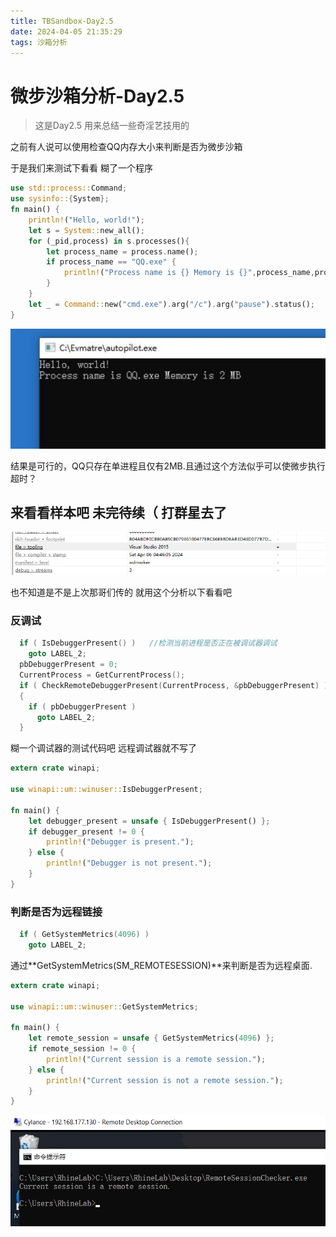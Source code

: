 ```yaml
---
title: TBSandbox-Day2.5
date: 2024-04-05 21:35:29
tags: 沙箱分析
---
```


# 微步沙箱分析-Day2.5

> 这是Day2.5 用来总结一些奇淫艺技用的

之前有人说可以使用检查QQ内存大小来判断是否为微步沙箱

于是我们来测试下看看 糊了一个程序

```rust
use std::process::Command;
use sysinfo::{System};
fn main() {
    println!("Hello, world!");
    let s = System::new_all();
    for (_pid,process) in s.processes(){
        let process_name = process.name();
        if process_name == "QQ.exe" {
            println!("Process name is {} Memory is {}",process_name,process.memory())
        }
    }
    let _ = Command::new("cmd.exe").arg("/c").arg("pause").status();
}

```

![](../img/TBSandbox-Day2-5/image-20240405222531691.png)

结果是可行的，QQ只存在单进程且仅有2MB.且通过这个方法似乎可以使微步执行超时？

## 来看看样本吧  未完待续（ 打群星去了

![](../img/TBSandbox-Day2-5/image-20240406161627494.png)

也不知道是不是上次那哥们传的 就用这个分析以下看看吧

### 反调试

```c
  if ( IsDebuggerPresent() )   //检测当前进程是否正在被调试器调试
    goto LABEL_2;
  pbDebuggerPresent = 0;
  CurrentProcess = GetCurrentProcess();
  if ( CheckRemoteDebuggerPresent(CurrentProcess, &pbDebuggerPresent) )   //检测是否正在被远程调试器调试
  {
    if ( pbDebuggerPresent )
      goto LABEL_2;
  }
```

糊一个调试器的测试代码吧 远程调试器就不写了

```rust
extern crate winapi;

use winapi::um::winuser::IsDebuggerPresent;

fn main() {
    let debugger_present = unsafe { IsDebuggerPresent() };
    if debugger_present != 0 {
        println!("Debugger is present.");
    } else {
        println!("Debugger is not present.");
    }
}
```

### 判断是否为远程链接

```c
  if ( GetSystemMetrics(4096) )
    goto LABEL_2;
```

通过**GetSystemMetrics(SM_REMOTESESSION)**来判断是否为远程桌面.

```rust
extern crate winapi;

use winapi::um::winuser::GetSystemMetrics;

fn main() {
    let remote_session = unsafe { GetSystemMetrics(4096) };
    if remote_session != 0 {
        println!("Current session is a remote session.");
    } else {
        println!("Current session is not a remote session.");
    }
}
```



![](../img/TBSandbox-Day2-5/image-20240406163153287.png)
